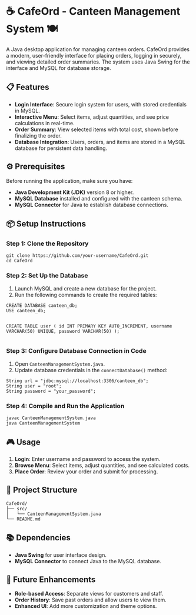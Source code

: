 <!DOCTYPE html>
<html lang="en">
<head>
  <meta charset="UTF-8">
  <meta name="viewport" content="width=device-width, initial-scale=1.0">
</head>
<body>

<h1>☕ CafeOrd - Canteen Management System 🍽️</h1>
<p>A Java desktop application for managing canteen orders. CafeOrd provides a modern, user-friendly interface for placing orders, logging in securely, and viewing detailed order summaries. The system uses Java Swing for the interface and MySQL for database storage.</p>

<h2>📋 Features</h2>
<ul>
  <li><strong>Login Interface</strong>: Secure login system for users, with stored credentials in MySQL.</li>
  <li><strong>Interactive Menu</strong>: Select items, adjust quantities, and see price calculations in real-time.</li>
  <li><strong>Order Summary</strong>: View selected items with total cost, shown before finalizing the order.</li>
  <li><strong>Database Integration</strong>: Users, orders, and items are stored in a MySQL database for persistent data handling.</li>
</ul>

<h2>⚙️ Prerequisites</h2>
<p>Before running the application, make sure you have:</p>
<ul>
  <li><strong>Java Development Kit (JDK)</strong> version 8 or higher.</li>
  <li><strong>MySQL Database</strong> installed and configured with the canteen schema.</li>
  <li><strong>MySQL Connector</strong> for Java to establish database connections.</li>
</ul>

<h2>📦 Setup Instructions</h2>

<h3>Step 1: Clone the Repository</h3>
<pre><code>git clone https://github.com/your-username/CafeOrd.git
cd CafeOrd
</code></pre>

<h3>Step 2: Set Up the Database</h3>
<ol>
  <li>Launch MySQL and create a new database for the project.</li>
  <li>Run the following commands to create the required tables:</li>
</ol>
<pre><code>CREATE DATABASE canteen_db;
USE canteen_db;

CREATE TABLE user (
    id INT PRIMARY KEY AUTO_INCREMENT,
    username VARCHAR(50) UNIQUE,
    password VARCHAR(50)
);
</code></pre>

<h3>Step 3: Configure Database Connection in Code</h3>
<ol>
  <li>Open <code>CanteenManagementSystem.java</code>.</li>
  <li>Update database credentials in the <code>connectDatabase()</code> method:</li>
</ol>
<pre><code>String url = "jdbc:mysql://localhost:3306/canteen_db";
String user = "root";
String password = "your_password";
</code></pre>

<h3>Step 4: Compile and Run the Application</h3>
<pre><code>javac CanteenManagementSystem.java
java CanteenManagementSystem
</code></pre>

<h2>🎮 Usage</h2>
<ol>
  <li><strong>Login</strong>: Enter username and password to access the system.</li>
  <li><strong>Browse Menu</strong>: Select items, adjust quantities, and see calculated costs.</li>
  <li><strong>Place Order</strong>: Review your order and submit for processing.</li>
</ol>

<h2>📁 Project Structure</h2>
<pre><code>CafeOrd/
├── src/
│   └── CanteenManagementSystem.java
└── README.md
</code></pre>

<h2>📚 Dependencies</h2>
<ul>
  <li><strong>Java Swing</strong> for user interface design.</li>
  <li><strong>MySQL Connector</strong> to connect Java to the MySQL database.</li>
</ul>

<h2>🚀 Future Enhancements</h2>
<ul>
  <li><strong>Role-based Access</strong>: Separate views for customers and staff.</li>
  <li><strong>Order History</strong>: Save past orders and allow users to view them.</li>
  <li><strong>Enhanced UI</strong>: Add more customization and theme options.</li>
</ul>

</body>
</html>
